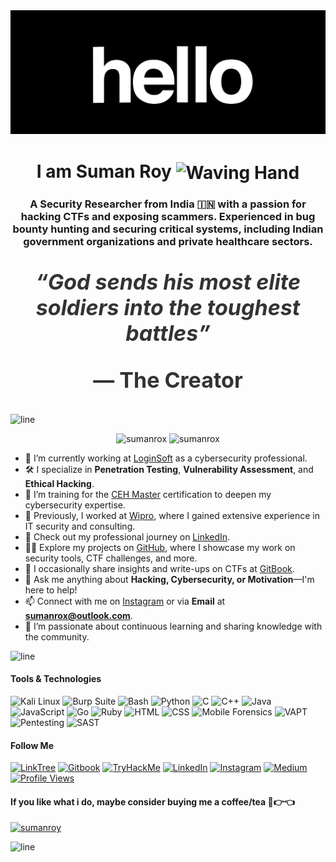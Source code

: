 <div align="center">
    <img src="./crop-hello.gif"/>
    <h1>I am Suman Roy <img src="https://raw.githubusercontent.com/Tarikul-Islam-Anik/Animated-Fluent-Emojis/master/Emojis/Hand%20gestures/Waving%20Hand.png" alt="Waving Hand" width="35" height="35" style="vertical-align: middle;"/></h1>
    <h3>A Security Researcher from India 🇮🇳 with a passion for hacking CTFs and exposing scammers. Experienced in bug bounty hunting and securing critical systems, including Indian government organizations and private healthcare sectors.</h3>
</div>

<div align="center" style="font-size: 34px; font-weight: bold; color: #333; margin: 20px 0;">
    <p style="font-style:bold;"><em>“God sends his most elite soldiers into the toughest battles”</em></p>
    <p>— The Creator</p>
</div>

![line](https://user-images.githubusercontent.com/74038190/212284100-561aa473-3905-4a80-b561-0d28506553ee.gif)

<p align="center">
    <img src="https://github-readme-stats.vercel.app/api/top-langs?username=sumanrox&show_icons=true&locale=en&theme=dark&layout=compact" alt="sumanrox" height="180" />
    <img src="https://github-readme-stats.vercel.app/api?username=sumanrox&show_icons=true&locale=en&theme=dark" alt="sumanrox" height="180" />
</p>

- 🔭 I’m currently working at [LoginSoft](https://www.loginsoft.com/) as a cybersecurity professional.
- 🛠️ I specialize in **Penetration Testing**, **Vulnerability Assessment**, and **Ethical Hacking**.
- 🌱 I’m training for the [CEH Master](https://www.eccouncil.org/train-certify/ceh-master/) certification to deepen my cybersecurity expertise.
- 👯 Previously, I worked at [Wipro](https://www.wipro.com/), where I gained extensive experience in IT security and consulting.
- 💼 Check out my professional journey on [LinkedIn](https://www.linkedin.com/in/sumanrox/).
- 👨‍💻 Explore my projects on [GitHub](https://github.com/sumanrox), where I showcase my work on security tools, CTF challenges, and more.
- 📝 I occasionally share insights and write-ups on CTFs at [GitBook](https://sumanroy.gitbook.io/).
- 💬 Ask me anything about **Hacking, Cybersecurity, or Motivation**—I'm here to help!
- 📫 Connect with me on [Instagram](https://instagram.com/sumanrox.official/) or via **Email** at **sumanrox@outlook.com**.
- 📝 I’m passionate about continuous learning and sharing knowledge with the community.

![line](https://user-images.githubusercontent.com/74038190/212284100-561aa473-3905-4a80-b561-0d28506553ee.gif)

#### Tools & Technologies

<p align="left">
    <img src="https://img.shields.io/badge/OS-Kali%20Linux-557C94?style=for-the-badge&logo=kali-linux&logoColor=white" alt="Kali Linux" />
    <img src="https://img.shields.io/badge/Tool-Burp%20Suite-FF6F00?style=for-the-badge&logo=burp-suite&logoColor=white" alt="Burp Suite" />
    <img src="https://img.shields.io/badge/Shell-Bash-4EAA25?style=for-the-badge&logo=gnu-bash&logoColor=white" alt="Bash" />
    <img src="https://img.shields.io/badge/Code-Python-3776AB?style=for-the-badge&logo=python&logoColor=white" alt="Python" />
    <img src="https://img.shields.io/badge/Code-C-A8B9CC?style=for-the-badge&logo=c&logoColor=white" alt="C" />
    <img src="https://img.shields.io/badge/Code-C%2B%2B-00599C?style=for-the-badge&logo=c%2B%2B&logoColor=white" alt="C++" />
    <img src="https://img.shields.io/badge/Code-Java-007396?style=for-the-badge&logo=java&logoColor=white" alt="Java" />
    <img src="https://img.shields.io/badge/Code-JavaScript-F7DF1E?style=for-the-badge&logo=javascript&logoColor=black" alt="JavaScript" />
    <img src="https://img.shields.io/badge/Code-Go-00ADD8?style=for-the-badge&logo=go&logoColor=white" alt="Go" />
    <img src="https://img.shields.io/badge/Code-Ruby-CC342D?style=for-the-badge&logo=ruby&logoColor=white" alt="Ruby" />
    <img src="https://img.shields.io/badge/Code-HTML5-E34F26?style=for-the-badge&logo=html5&logoColor=white" alt="HTML" />
    <img src="https://img.shields.io/badge/Code-CSS3-1572B6?style=for-the-badge&logo=css3&logoColor=white" alt="CSS" />
    <img src="https://img.shields.io/badge/Forensics-Mobile%20Forensics-0078D4?style=for-the-badge&logo=mobile&logoColor=white" alt="Mobile Forensics" />
    <img src="https://img.shields.io/badge/VAPT-004B49?style=for-the-badge&logo=security&logoColor=white" alt="VAPT" />
    <img src="https://img.shields.io/badge/Pentesting-FF3D00?style=for-the-badge&logo=security&logoColor=white" alt="Pentesting" />
    <img src="https://img.shields.io/badge/SAST-0075A2?style=for-the-badge&logo=security&logoColor=white" alt="SAST" />
</p>

<p align="left">
    <h4>Follow Me </h4>
    <a href="https://linktr.ee/sumanroy.official" target="_blank"><img src="https://img.shields.io/badge/Linktree-43E55E?style=for-the-badge&logo=linktree&logoColor=black" alt="LinkTree" /></a>
    <a href="https://sumanroy.gitbook.io/" target="_blank"><img src="https://img.shields.io/badge/Gitbook-000000?style=for-the-badge&logo=gitbook&logoColor=white" alt="Gitbook" /></a>
    <a href="https://tryhackme.com/p/sumanrox" target="_blank"><img src="https://img.shields.io/badge/TryHackMe-2D2D2D?style=for-the-badge&logo=tryhackme&logoColor=white" alt="TryHackMe" /></a>
    <a href="https://www.linkedin.com/in/sumanrox/" target="_blank"><img src="https://img.shields.io/badge/LinkedIn-0077B5?style=for-the-badge&logo=linkedin&logoColor=white" alt="LinkedIn" /></a>
    <a href="https://instagram.com/sumanrox.official/" target="_blank"><img src="https://img.shields.io/badge/Instagram-E4405F?style=for-the-badge&logo=instagram&logoColor=white" alt="Instagram" /></a>
    <a href="https://sumanrox.medium.com/" target="_blank"><img src="https://img.shields.io/badge/Medium-000000?style=for-the-badge&logo=medium&logoColor=white" alt="Medium" /></a>
    <a href="https://github.com/sumanrox"><img src="https://komarev.com/ghpvc/?username=sumanrox&style=for-the-badge&color=brightgreen&label=Profile+Views" alt="Profile Views"></a>
</p>

<h4 align="left">If you like what i do, maybe consider buying me a coffee/tea 🥺👉👈</h4>
<p align="left">
    <a href="https://www.buymeacoffee.com/sumanroy">
        <img src="https://cdn.buymeacoffee.com/buttons/v2/default-yellow.png" height="40" width="150" alt="sumanroy" />
    </a>
</p>

![line](https://user-images.githubusercontent.com/74038190/212284100-561aa473-3905-4a80-b561-0d28506553ee.gif)
